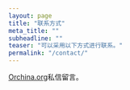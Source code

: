 ```yaml
---
layout: page
title: "联系方式"
meta_title: ""
subheadline: ""
teaser: "可以采用以下方式进行联系。"
permalink: "/contact/"
---
```


[Orchina.org][1]私信留言。


 [1]: https://orchina.org
 
